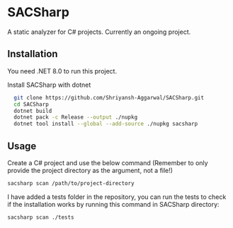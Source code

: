 
# SACSharp
A static analyzer for C# projects. Currently an ongoing project.
## Installation
You need .NET 8.0 to run this project.

Install SACSharp with dotnet

```bash
  git clone https://github.com/Shriyansh-Aggarwal/SACSharp.git
  cd SACSharp
  dotnet build
  dotnet pack -c Release --output ./nupkg
  dotnet tool install --global --add-source ./nupkg sacsharp
```
    
## Usage

Create a C# project and use the below command (Remember to only provide the project directory as the argument, not a file!)

```bash
sacsharp scan /path/to/project-directory
```

I have added a tests folder in the repository, you can run the tests to check if the installation works by running this command in SACSharp directory:
```bash
sacsharp scan ./tests
```